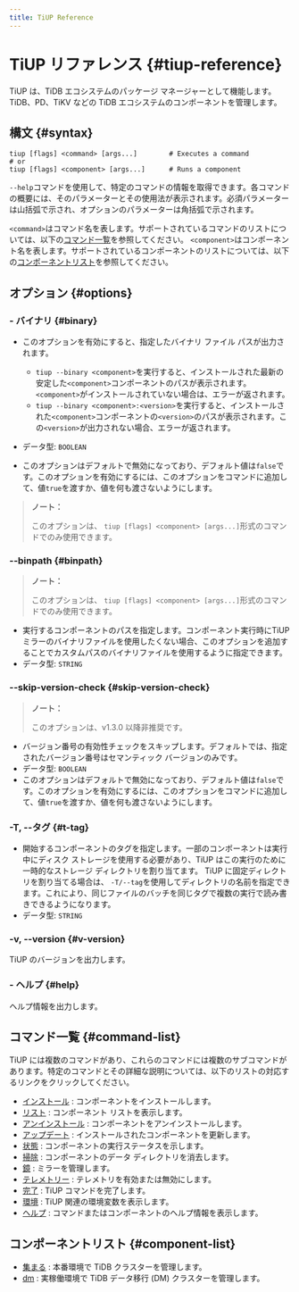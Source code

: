 ```yaml
---
title: TiUP Reference
---
```


# TiUP リファレンス {#tiup-reference}

TiUP は、TiDB エコシステムのパッケージ マネージャーとして機能します。 TiDB、PD、TiKV などの TiDB エコシステムのコンポーネントを管理します。

## 構文 {#syntax}

```shell
tiup [flags] <command> [args...]        # Executes a command
# or
tiup [flags] <component> [args...]      # Runs a component
```

`--help`コマンドを使用して、特定のコマンドの情報を取得できます。各コマンドの概要には、そのパラメーターとその使用法が表示されます。必須パラメーターは山括弧で示され、オプションのパラメーターは角括弧で示されます。

`<command>`はコマンド名を表します。サポートされているコマンドのリストについては、以下の[コマンド一覧](#command-list)を参照してください。 `<component>`はコンポーネント名を表します。サポートされているコンポーネントのリストについては、以下の[コンポーネントリスト](#component-list)を参照してください。

## オプション {#options}

### - バイナリ {#binary}

-   このオプションを有効にすると、指定したバイナリ ファイル パスが出力されます。

    -   `tiup --binary <component>`を実行すると、インストールされた最新の安定した`<component>`コンポーネントのパスが表示されます。 `<component>`がインストールされていない場合は、エラーが返されます。
    -   `tiup --binary <component>:<version>`を実行すると、インストールされた`<component>`コンポーネントの`<version>`のパスが表示されます。この`<version>`が出力されない場合、エラーが返されます。

-   データ型: `BOOLEAN`

-   このオプションはデフォルトで無効になっており、デフォルト値は`false`です。このオプションを有効にするには、このオプションをコマンドに追加して、値`true`を渡すか、値を何も渡さないようにします。

> **ノート：**
>
> このオプションは、 `tiup [flags] <component> [args...]`形式のコマンドでのみ使用できます。

### --binpath {#binpath}

> **ノート：**
>
> このオプションは、 `tiup [flags] <component> [args...]`形式のコマンドでのみ使用できます。

-   実行するコンポーネントのパスを指定します。コンポーネント実行時にTiUPミラーのバイナリファイルを使用したくない場合、このオプションを追加することでカスタムパスのバイナリファイルを使用するように指定できます。
-   データ型: `STRING`

### --skip-version-check {#skip-version-check}

> **ノート：**
>
> このオプションは、v1.3.0 以降非推奨です。

-   バージョン番号の有効性チェックをスキップします。デフォルトでは、指定されたバージョン番号はセマンティック バージョンのみです。
-   データ型: `BOOLEAN`
-   このオプションはデフォルトで無効になっており、デフォルト値は`false`です。このオプションを有効にするには、このオプションをコマンドに追加して、値`true`を渡すか、値を何も渡さないようにします。

### -T, --タグ {#t-tag}

-   開始するコンポーネントのタグを指定します。一部のコンポーネントは実行中にディスク ストレージを使用する必要があり、TiUP はこの実行のために一時的なストレージ ディレクトリを割り当てます。 TiUP に固定ディレクトリを割り当てる場合は、 `-T/--tag`を使用してディレクトリの名前を指定できます。これにより、同じファイルのバッチを同じタグで複数の実行で読み書きできるようになります。
-   データ型: `STRING`

### -v, --version {#v-version}

TiUP のバージョンを出力します。

### - ヘルプ {#help}

ヘルプ情報を出力します。

## コマンド一覧 {#command-list}

TiUP には複数のコマンドがあり、これらのコマンドには複数のサブコマンドがあります。特定のコマンドとその詳細な説明については、以下のリストの対応するリンクをクリックしてください。

-   [インストール](/tiup/tiup-command-install.md) : コンポーネントをインストールします。
-   [リスト](/tiup/tiup-command-list.md) : コンポーネント リストを表示します。
-   [アンインストール](/tiup/tiup-command-uninstall.md) : コンポーネントをアンインストールします。
-   [アップデート](/tiup/tiup-command-update.md) : インストールされたコンポーネントを更新します。
-   [状態](/tiup/tiup-command-status.md) : コンポーネントの実行ステータスを示します。
-   [掃除](/tiup/tiup-command-clean.md) : コンポーネントのデータ ディレクトリを消去します。
-   [鏡](/tiup/tiup-command-mirror.md) : ミラーを管理します。
-   [テレメトリー](/tiup/tiup-command-telemetry.md) : テレメトリを有効または無効にします。
-   [完了](/tiup/tiup-command-completion.md) : TiUP コマンドを完了します。
-   [環境](/tiup/tiup-command-env.md) : TiUP 関連の環境変数を表示します。
-   [ヘルプ](/tiup/tiup-command-help.md) : コマンドまたはコンポーネントのヘルプ情報を表示します。

## コンポーネントリスト {#component-list}

-   [集まる](/tiup/tiup-component-cluster.md) : 本番環境で TiDB クラスターを管理します。
-   [dm](/tiup/tiup-component-dm.md) : 実稼働環境で TiDB データ移行 (DM) クラスターを管理します。
